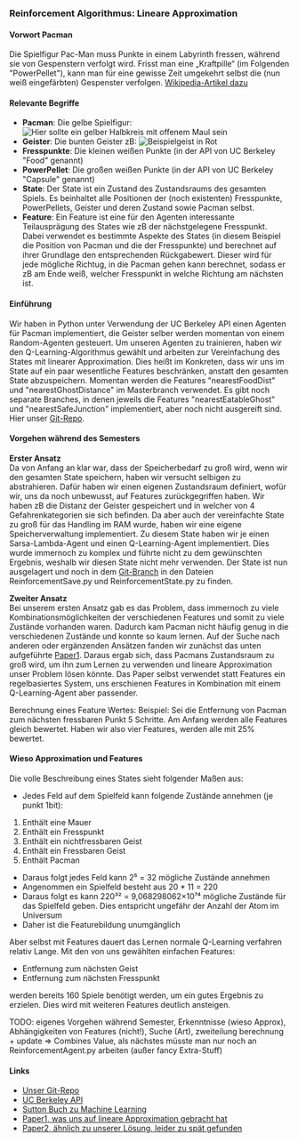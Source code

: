 ### Reinforcement Algorithmus: Lineare Approximation

#### Vorwort Pacman
Die Spielfigur Pac-Man muss Punkte in einem Labyrinth fressen, während sie von Gespenstern verfolgt wird. Frisst man eine „Kraftpille“ (im Folgenden "PowerPellet"), kann man für eine gewisse Zeit umgekehrt selbst die (nun weiß eingefärbten) Gespenster verfolgen. [Wikipedia-Artikel dazu](https://de.wikipedia.org/wiki/Pac-Man)

#### Relevante Begriffe
* __Pacman__: Die gelbe Spielfigur: ![Hier sollte ein gelber Halbkreis mit offenem Maul sein](http://files.softicons.com/download/game-icons/classic-games-icons-by-thvg/png/24/Pacman.png "Pacman \o/")
* __Geister__: Die bunten Geister zB: ![Beispielgeist in Rot](http://files.softicons.com/download/game-icons/classic-games-icons-by-thvg/png/24/Pacman%201.png "Beispielgeist")
* __Fresspunkte__: Die kleinen weißen Punkte (in der API von UC Berkeley "Food" genannt)
* __PowerPellet__: Die großen weißen Punkte (in der API von UC Berkeley "Capsule" genannt)
* __State__: Der State ist ein Zustand des Zustandsraums des gesamten Spiels. Es beinhaltet alle Positionen der (noch existenten) Fresspunkte, PowerPellets, Geister und deren Zustand sowie Pacman selbst.
* __Feature__: Ein Feature ist eine für den Agenten interessante Teilausprägung des States wie zB der nächstgelegene Fresspunkt. Dabei verwendet es bestimmte Aspekte des States (in diesem Beispiel die Position von Pacman und die der Fresspunkte) und berechnet auf ihrer Grundlage den entsprechenden Rückgabewert. Dieser wird für jede mögliche Richtug, in die Pacman gehen kann berechnet, sodass er zB am Ende weiß, welcher Fresspunkt in welche Richtung am nächsten ist.

#### Einführung
Wir haben in Python unter Verwendung der UC Berkeley API einen Agenten für Pacman implementiert, die Geister selber werden momentan von einem Random-Agenten gesteuert.
Um unseren Agenten zu trainieren, haben wir den Q-Learning-Algorithmus gewählt und arbeiten zur Vereinfachung des States mit linearer Approximation. Dies heißt im Konkreten, dass wir uns im State auf ein paar wesentliche Features beschränken, anstatt den gesamten State abzuspeichern. Momentan werden die Features "nearestFoodDist" und "nearestGhostDistance" im Masterbranch verwendet. Es gibt noch separate Branches, in denen jeweils die Features "nearestEatableGhost" und "nearestSafeJunction" implementiert, aber noch nicht ausgereift sind. Hier unser [Git-Repo](https://github.com/Shivon/Pacman_Reinforcement).

#### Vorgehen während des Semesters    
__Erster Ansatz__    
Da von Anfang an klar war, dass der Speicherbedarf zu groß wird, wenn wir den gesamten State speichern, haben wir versucht selbigen zu abstrahieren. Dafür haben wir einen eigenen Zustandsraum definiert, wofür wir, uns da noch unbewusst, auf Features zurückgegriffen haben. Wir haben zB die Distanz der Geister gespeichert und in welcher von 4 Gefahrenkategorien sie sich befinden. Da aber auch der vereinfachte State zu groß für das Handling im RAM wurde, haben wir eine eigene Speicherverwaltung implementiert.
Zu diesem State haben wir je einen Sarsa-Lambda-Agent und einen Q-Learning-Agent implementiert. Dies wurde immernoch zu komplex und führte nicht zu dem gewünschten Ergebnis, weshalb wir diesen State nicht mehr verwenden. Der State ist nun ausgelagert und noch in dem [Git-Branch](https://github.com/Shivon/Pacman_Reinforcement/tree/StateSaveAlternative) in den Dateien ReinforcementSave.py und ReinforcementState.py zu finden.    

__Zweiter Ansatz__    
Bei unserem ersten Ansatz gab es das Problem, dass immernoch zu viele Kombinationsmöglichkeiten der verschiedenen Features und somit zu viele Zustände vorhanden waren. Dadurch kam Pacman nicht häufig genug in die verschiedenen Zustände und konnte so kaum lernen.
Auf der Suche nach anderen oder ergänzenden Ansätzen fanden wir zunächst das unten aufgeführte [Paper1](#Paper_Approx). Daraus ergab sich, dass Pacmans Zustandsraum zu groß wird, um ihn zum Lernen zu verwenden und lineare Approximation unser Problem lösen könnte. Das Paper selbst verwendet statt Features ein regelbasiertes System, uns erschienen Features in Kombination mit einem Q-Learning-Agent aber passender.    

Berechnung eines Feature Wertes:
Beispiel: Sei die Entfernung von Pacman zum nächsten fressbaren Punkt 5 Schritte.
Am Anfang werden alle Features gleich bewertet. Haben wir also vier Features, werden alle mit 25% bewertet.

#### Wieso Approximation und Features
 Die volle Beschreibung eines States sieht folgender Maßen aus:
 * Jedes Feld auf dem Spielfeld kann folgende Zustände annehmen (je punkt 1bit):
  1. Enthält eine Mauer
  1. Enthält ein Fresspunkt
  1. Enthält ein nichtfressbaren Geist
  1. Enthält ein Fressbaren Geist
  1. Enthält Pacman
 * Daraus folgt jedes Feld kann 2⁵ = 32 mögliche Zustände annehmen
 * Angenommen ein Spielfeld besteht aus 20 * 11 = 220
 * Daraus folgt es kann 220³² = 9,068298062×10⁷⁴ mögliche Zustände für das Spielfeld geben. Dies entspricht ungefähr der Anzahl der Atom im Universum
 * Daher ist die Featurebildung unumgänglich

Aber selbst mit Features dauert das Lernen normale Q-Learning verfahren relativ Lange. Mit den von uns gewählten einfachen Features:
* Entfernung zum nächsten Geist
* Entfernung zum nächsten Fresspunkt

werden bereits 160 Spiele benötigt werden, um ein gutes Ergebnis zu erzielen. Dies wird mit weiteren Features deutlich ansteigen.
 
TODO: eigenes Vorgehen während Semester, Erkenntnisse (wieso Approx), Abhängigkeiten von Features (nicht!), Suche (Art),
zweiteilung berechnung + update => Combines Value, als nächstes müsste man nur noch an ReinforcementAgent.py arbeiten (außer fancy Extra-Stuff)

#### Links
* [Unser Git-Repo](https://github.com/Shivon/Pacman_Reinforcement)
* [UC Berkeley API](http://ai.berkeley.edu/project_overview.html)
* [Sutton Buch zu Machine Learning](https://webdocs.cs.ualberta.ca/~sutton/book/ebook/node1.html)
* <a name="Paper_Approx"></a>[Paper1, was uns auf lineare Approximation gebracht hat](http://www.jair.org/media/2368/live-2368-3623-jair.pdf)
* [Paper2, ähnlich zu unserer Lösung, leider zu spät gefunden](https://www.cs.cf.ac.uk/PATS2/@archive_file?c=&p=file&p=263&n=final&f=1-FYP.pdf)
